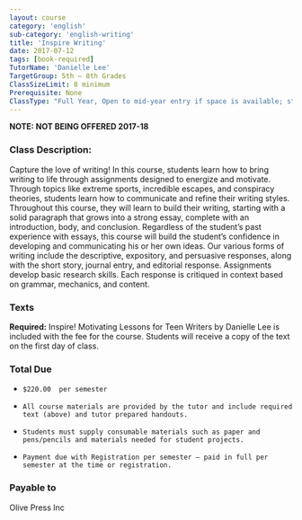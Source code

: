 ```yaml
---
layout: course
category: 'english'
sub-category: 'english-writing'
title: 'Inspire Writing'
date: 2017-07-12
tags: [book-required]
TutorName: 'Danielle Lee'
TargetGroup: 5th – 8th Grades
ClassSizeLimit: 8 minimum
Prerequisite: None
ClassType: "Full Year, Open to mid-year entry if space is available; students of all experience levels are welcome."
---
```


**NOTE: NOT BEING OFFERED 2017-18**
### Class Description:
Capture the love of writing!  In this course, students learn how to bring writing to life through assignments designed to energize and motivate.  Through topics like extreme sports, incredible escapes, and conspiracy theories, students learn how to communicate and refine their writing styles.  Throughout this course, they will learn to build their writing, starting with a solid paragraph that grows into a strong essay, complete with an introduction, body, and conclusion.  Regardless of the student’s past experience with essays, this course will build the student’s confidence in developing and communicating his or her own ideas.  Our various forms of writing include the descriptive, expository, and persuasive responses, along with the short story, journal entry, and editorial response.  Assignments develop basic research skills.  Each response is critiqued in context based on grammar, mechanics, and content.

### Texts
**Required:**  Inspire! Motivating Lessons for Teen Writers by Danielle Lee is included with the fee for the course.  Students will receive a copy of the text on the first day of class.

### Total Due
*     $220.00  per semester
*     All course materials are provided by the tutor and include required text (above) and tutor prepared handouts.
*     Students must supply consumable materials such as paper and pens/pencils and materials needed for student projects.
*     Payment due with Registration per semester – paid in full per semester at the time or registration.

### Payable to
Olive Press Inc